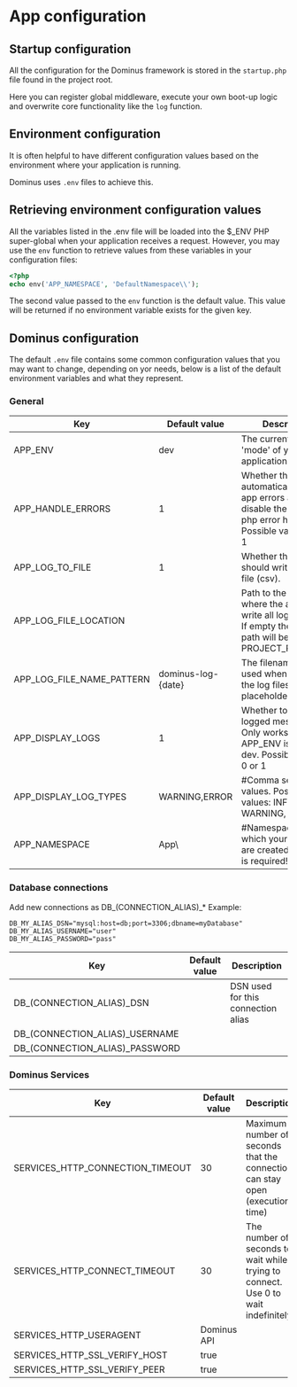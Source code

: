 # App configuration

## Startup configuration

All the configuration for the Dominus framework is stored in the `startup.php` file found in the project root.

Here you can register global middleware, execute your own boot-up logic and overwrite core functionality like the `log` function.

## Environment configuration

It is often helpful to have different configuration values based on the environment where your application is running.

Dominus uses `.env` files to achieve this.

## Retrieving environment configuration values

All the variables listed in the .env file will be loaded into the $_ENV PHP super-global when your application receives a request. However, you may use the `env` function to retrieve values from these variables in your configuration files:

``` php
<?php
echo env('APP_NAMESPACE', 'DefaultNamespace\\');
```

The second value passed to the `env` function is the default value. This value will be returned if no environment variable exists for the given key.


## Dominus configuration

The default `.env` file contains some common configuration values that you may want to change, depending on yor needs, below is a list of the default environment variables and what they represent.

### General

| Key                       | Default value      | Description                                                                                                                 |
|---------------------------|--------------------|-----------------------------------------------------------------------------------------------------------------------------|
| APP_ENV                   | dev                | The current running 'mode' of your application.                                                                             |
| APP_HANDLE_ERRORS         | 1                  | Whether the app will automatically log any app errors and disable the default php error handler. Possible values: 0 or 1    |
| APP_LOG_TO_FILE           | 1                  | Whether the app should write logs to file (csv).                                                                            |
| APP_LOG_FILE_LOCATION     |                    | Path to the directory where the app will write all log csv files. If empty the default path will be used: PROJECT_ROOT/Logs |
| APP_LOG_FILE_NAME_PATTERN | dominus-log-{date} | The filename pattern used when creating the log files. Possible placeholders: {date}                                        |
| APP_DISPLAY_LOGS          | 1                  | Whether to print logged messages. Only works if APP_ENV is set to dev. Possible values: 0 or 1                              |
| APP_DISPLAY_LOG_TYPES     | WARNING,ERROR      | #Comma separated values. Possible values: INFO, WARNING, ERROR                                                              |
| APP_NAMESPACE             | App\\              | #Namespace under which your modules are created. Trailing \ is required!                                                    |


### Database connections

Add new connections as DB_(CONNECTION_ALIAS)_*
Example:
```
DB_MY_ALIAS_DSN="mysql:host=db;port=3306;dbname=myDatabase"
DB_MY_ALIAS_USERNAME="user"
DB_MY_ALIAS_PASSWORD="pass"
```

| Key                            | Default value | Description                        |
|--------------------------------|---------------|------------------------------------|
| DB_(CONNECTION_ALIAS)_DSN      |               | DSN used for this connection alias |
| DB_(CONNECTION_ALIAS)_USERNAME |               |                                    |
| DB_(CONNECTION_ALIAS)_PASSWORD |               |                                    |

### Dominus Services

| Key                              | Default value | Description                                                                        |
|----------------------------------|---------------|------------------------------------------------------------------------------------|
| SERVICES_HTTP_CONNECTION_TIMEOUT | 30            | Maximum number of seconds that the connection can stay open (execution time)       |
| SERVICES_HTTP_CONNECT_TIMEOUT    | 30            | The number of seconds to wait while trying to connect. Use 0 to wait indefinitely. |
| SERVICES_HTTP_USERAGENT          | Dominus API   |                                                                                    |
| SERVICES_HTTP_SSL_VERIFY_HOST    | true          |                                                                                    |
| SERVICES_HTTP_SSL_VERIFY_PEER    | true          |                                                                                    |
